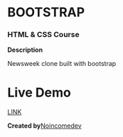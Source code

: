 # BOOTSTRAP

### HTML & CSS Course

**Description**

Newsweek clone built with bootstrap

# Live Demo

[LINK](https://rawcdn.githack.com/noincomedev/newsweek-clone/c8e4f207260b6a2517a684eacc212da0cf9f6fa7/index.html)

**Created by**[Noincomedev](https://www.github.com/noincomedev)

